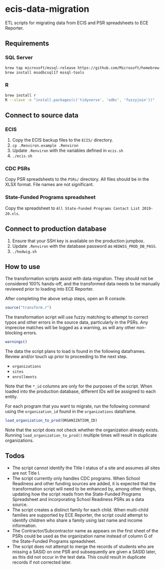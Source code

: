 # ecis-data-migration

ETL scripts for migrating data from ECIS and PSR spreadsheets to ECE Reporter.

## Requirements

### SQL Server

```sh
brew tap microsoft/mssql-release https://github.com/Microsoft/homebrew-mssql-release
brew install msodbcsql17 mssql-tools
```

### R

```sh
brew install r
R --slave -e "install.packages(c('tidyverse', 'odbc', 'fuzzyjoin'))"
```

## Connect to source data

### ECIS

1. Copy the ECIS backup files to the `ECIS/` directory.
1. `cp .Renviron.example .Renviron`
1. Update `.Renviron` with the variables defined in `ecis.sh`
1. `./ecis.sh`

### CDC PSRs

Copy PSR spreadsheets to the `PSRs/` directory. All files should be in the XLSX format. File names are not significant.

### State-Funded Programs spreadsheet

Copy the spreadsheet to `All State-Funded Programs Contact List 2019-20.xls`.

## Connect to production database

1. Ensure that your SSH key is available on the production jumpbox.
1. Update `.Renviron` with the database password as `HEDWIG_PROD_DB_PASS`.
1. `./hedwig.sh`

## How to use

The transformation scripts assist with data migration. They should not be considered 100% hands-off, and the transformed data needs to be manually reviewed prior to loading into ECE Reporter.

After completing the above setup steps, open an R console.

```r
source("transform.r")
```

The transformation script will use fuzzy matching to attempt to correct typos and other errors in the source data, particularly in the PSRs. Any imprecise matches will be logged as a warning, as will any other non-blocking errors.

```r
warnings()
```

The data the script plans to load is found in the following dataframes. Review and/or touch up prior to proceeding to the next step.

* `organizations`
* `sites`
* `enrollments`

Note that the `*_id` columns are only for the purposes of the script. When loaded into the production database, different IDs will be assigned to each entity.

For each program that you want to migrate, run the following command using the `organization_id` found in the `organizations` dataframe.

```r
load_organization_to_prod(ORGANIZATION_ID)
```

Note that the script does not check whether the organization already exists. Running `load_organization_to_prod()` multiple times will result in duplicate organizations.

## Todos

* The script cannot identify the Title I status of a site and assumes all sites are not Title I.
* The script currently only handles CDC programs. When School Readiness and other funding sources are added, it is expected that the transformation script will need to be enhanced by, among other things, updating how the script reads from the State-Funded Programs Spreadsheet and incorporating School Readiness PSRs as a data source.
* The script creates a distinct family for each child. When multi-child families are supported by ECE Reporter, the script could attempt to identify children who share a family using last name and income information.
* The Contractor/Subcontractor name as appears on the first sheet of the PSRs could be used as the organization name instead of column G of the State-Funded Programs spreadsheet.
* The script does not attempt to merge the records of students who are missing a SASID on one PSR and subsequently are given a SASID later, as this did not occur in the test data. This could result in duplicate records if not corrected later.
